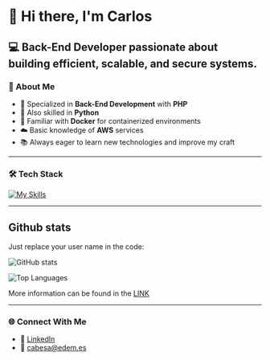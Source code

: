 # 👋 Hi there, I'm Carlos  

💻 **Back-End Developer** passionate about building efficient, scalable, and secure systems.  
---

### 🚀 About Me
- 🔧 Specialized in **Back-End Development** with **PHP**  
- 🐍 Also skilled in **Python**  
- 🐳 Familiar with **Docker** for containerized environments  
- ☁️ Basic knowledge of **AWS** services  
- 📚 Always eager to learn new technologies and improve my craft  

---

### 🛠️ Tech Stack  
[![My Skills](https://skillicons.dev/icons?i=aws,php,python,docker,git,linux,mysql,mint)](https://skillicons.dev)

-----------------------
## Github stats

Just replace your user name in the code:

![GitHub stats](https://github-readme-stats.vercel.app/api?username=cabesaEDEM&show_icons=true&theme=radical)


![Top Languages](https://github-readme-stats.vercel.app/api/top-langs/?username=cabesaEDEM&theme=blue-green)


More information can be found in the [LINK](https://github.com/cabesaE/github-readme-stats)

---

### 🌐 Connect With Me  
- 💼 [LinkedIn](https://www.linkedin.com/in/carlos-beltran-sanz)  
- 📧 cabesa@edem.es  